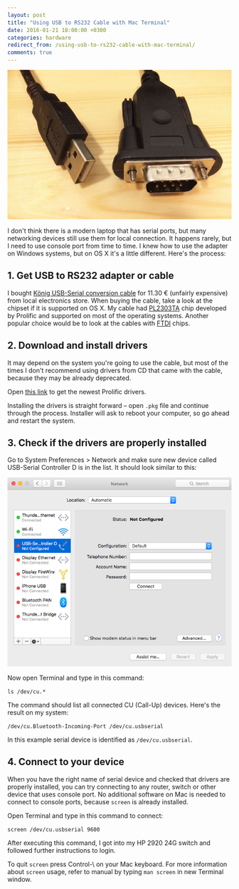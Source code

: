 ```yaml
---
layout: post
title: "Using USB to RS232 Cable with Mac Terminal"
date: 2016-01-21 18:00:00 +0300
categories: hardware
redirect_from: /using-usb-to-rs232-cable-with-mac-terminal/
comments: true
---
```

![USB to RS232](/assets/images/2016/usb-to-rs232_1.jpg)

I don't think there is a modern laptop that has serial ports, but many networking devices still use them for local connection. It happens rarely, but I need to use console port from time to time. I knew how to use the adapter on Windows systems, but on OS X it's a little different. Here's the process:

## 1. Get USB to RS232 adapter or cable

I bought [König USB-Serial conversion cable](http://www.konigelectronic.com/en_us/computer/connectivity/678851) for 11.30 € (unfairly expensive) from local electronics store. When buying the cable, take a look at the chipset if it is supported on OS X. My cable had [PL2303TA](http://www.prolific.com.tw/US/ShowProduct.aspx?pcid=41) chip developed by Prolific and supported on most of the operating systems. Another popular choice would be to look at the cables with [FTDI](http://www.ftdichip.com/Products/Cables/USBRS232.htm) chips.

## 2. Download and install drivers
It may depend on the system you're going to use the cable, but most of the times I don't recommend using drivers from CD that came with the cable, because they may be already deprecated.

Open [this link](http://www.prolific.com.tw/US/ShowProduct.aspx?p_id=229&pcid=41) to get the newest Prolific drivers.

Installing the drivers is straight forward – open `.pkg` file and continue through the process. Installer will ask to reboot your computer, so go ahead and restart the system.

## 3. Check if the drivers are properly installed
Go to System Preferences > Network and make sure new device called USB-Serial Controller D is in the list. It should look similar to this:

![Network Preferences](/assets/images/2016/usb-to-rs232_2.png)

Now open Terminal and type in this command:

    ls /dev/cu.*

The command should list all connected CU (Call-Up) devices. Here's the result on my system:

    /dev/cu.Bluetooth-Incoming-Port	/dev/cu.usbserial

In this example serial device is identified as `/dev/cu.usbserial`.

## 4. Connect to your device
When you have the right name of serial device and checked that drivers are properly installed, you can try connecting to any router, switch or other device that uses console port.
No additional software on Mac is needed to connect to console ports, because `screen` is already installed.

Open Terminal and type in this command to connect:

    screen /dev/cu.usbserial 9600

After executing this command, I got into my HP 2920 24G switch and followed further instructions to login.

To quit `screen` press Control-\ on your Mac keyboard. For more information about `screen` usage, refer to manual by typing `man screen` in new Terminal window.
